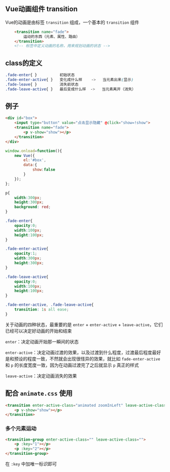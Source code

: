 
## Vue动画组件 transition
Vue的动画是由标签 `transition` 组成，一个基本的 `transition` 组件

```html
    <transition name="fade">
        运动的东西（元素、属性、路由）
    </transition>
    <!-- 标签中定义动画的名称，用来规划动画的状态 -->
```

## class的定义

```css
.fade-enter{ }          初始状态
.fade-enter-active{ }   变化成什么样    ->   当元素出来(显示)
.fade-leave{ }          消失前状态
.fade-leave-active{ }   最后变成什么样  ->   当元素离开（消失）
```

## 例子

```html
<div id="box">
    <input type="button" value="点击显示隐藏" @click="show=!show">
    <transition name="fade">
        <p v-show="show"></p>
    </transition>
</div>
```

```js
window.onload=function(){
    new Vue({
        el:'#box',
        data:{
            show:false
        }
    });
};
```

```css
p{
    width:300px;
    height:300px;
    background: red;
}

.fade-enter{
    opacity:0;
    width:100px;
    height:100px;
}

.fade-enter-active{
    opacity:1;
    width:300px;
    height:300px;
}

.fade-leave-active{
    opacity:0;
    width:100px;
    height:100px;
}

.fade-enter-active, .fade-leave-active{
    transition: 1s all ease;
}
```

关于动画的四种状态，最重要的是 `enter` + `enter-active` + `leave-active`，它们已经可以决定好动画的开始和结束

`enter`：决定动画开始那一瞬间的状态

`enter-active`：决定动画过渡的效果，以及过渡到什么程度，过渡最后程度最好是和预设的程度一致，不然就会出现很怪异的效果，就比如 `fade-enter-active` 和 `p` 的长度宽度一致，因为在动画过渡完了之后就显示 `p` 真正的样式

`leave-active`：决定动画消失的效果

## 配合 `animate.css` 使用


```html
<transition enter-active-class="animated zoomInLeft" leave-active-class="animated zoomOutRight">
	<p v-show="show"></p>
</transition>
```

### 多个元素运动

```html
<transition-group enter-active-class="" leave-active-class="">
    <p :key="1"></p>
    <p :key="2"></p>
</transition-group>
```

在 `:key` 中加唯一标识即可





